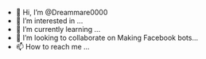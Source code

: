 - 👋 Hi, I’m @Dreammare0000
- 👀 I’m interested in ...
- 🌱 I’m currently learning ...
- 💞️ I’m looking to collaborate on
Making Facebook bots...
- 📫 How to reach me ...

<!---
Dreammare0000/Dreammare0000 is a ✨ special ✨ repository because its `README.md` (this file) appears on your GitHub profile.
You can click the Preview link to take a look at your changes.
--->
